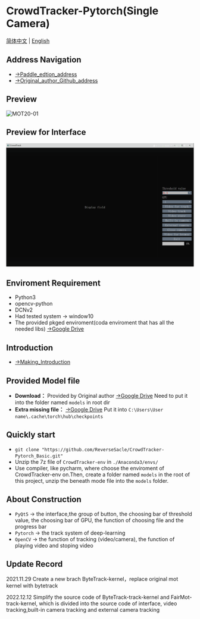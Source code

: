 # CrowdTracker-Pytorch(Single Camera)

[简体中文](https://github.com/ReverseSacle/CrowdTracker-Pytorch_Basic/blob/main/README.md) | [English](https://github.com/ReverseSacle/CrowdTracker-Pytorch_Basic/blob/main/README_en.md)

## Address Navigation

+ [→Paddle_edtion_address](https://github.com/ReverseSacle/FairMOT-Paddle-Tracker_Basic)
+ [→Original_author_Github_address](https://github.com/ifzhang/FairMOT)

## Preview

![MOT20-01](https://github.com/ReverseSacle/CrowdTracker-Pytorch_Basic/blob/main/docs/MOT20-01.gif)

## Preview for Interface

![Interface](https://github.com/ReverseSacle/CrowdTracker-Pytorch_Basic/blob/main/docs/Interface.png)

## Enviroment Requirement

+ Python3
+ opencv-python
+ DCNv2
+ Had tested system → window10
+ The provided pkged enviroment(coda enviroment that has all the needed libs)  [→Google Drive](https://drive.google.com/file/d/1cOELR0lXD8oJwzMne0kx_PShylMwclBA/view?usp=sharing)

## Introduction

+ [→Making_Introduction](https://github.com/ReverseSacle/CrowdTracker-Pytorch_Basic/blob/main/docs/Making_Introduction_en.md)

## Provided Model file

+ **Download：** Provided by Original author [→Google Drive](https://drive.google.com/file/d/1PRkK0G5-I9t63cT_YgCetKSpxQEecZ7-/view?usp=sharing)  Need to put it into  the folder named `models` in root dir
+ **Extra missing file：** [→Google Drive](https://drive.google.com/file/d/1sZ0PHOtHkfAHpJ1Na4Ff0SD7NJktFKHq/view?usp=sharing)  Put it into  `C:\Users\User name\.cache\torch\hub\checkpoints`

## Quickly start

+ `git clone "https://github.com/ReverseSacle/CrowdTracker-Pytorch_Basic.git"`
+ Unzip the 7z file of  `CrowdTracker-env` in `./Anaconda3/envs/`
+ Use compiler, like pycharm, where choose the enviroment of CrowdTracker-env on.Then, create a folder named `models` in the root of this project, unzip the beneath mode file into the `models` folder.

## About Construction

+ `PyQt5`     →  the interface,the group of button, the choosing bar of threshold value, the choosing bar of GPU, the function of choosing file and the progress bar
+ `Pytorch`  →  the track system of deep-learning
+ `OpenCV` →  the function of tracking (video/camera), the function of playing video and stoping video

## Update Record

2021.11.29  Create a new brach ByteTrack-kernel，replace original mot kernel with bytetrack

2022.12.12  Simplify the source code of ByteTrack-track-kernel and FairMot-track-kernel, which is divided into the source code of interface, video tracking,built-in camera tracking and external camera tracking

 
